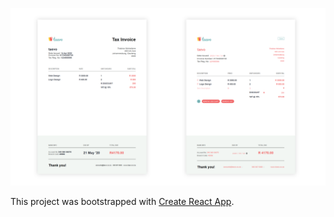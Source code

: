 ![taevo invoice sreenshot](./taevo-invoice-generator.png)

This project was bootstrapped with [Create React App](https://github.com/facebook/create-react-app).
